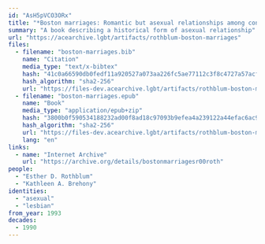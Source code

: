 ```yaml
---
id: "AsH5pVCO3ORx"
title: "*Boston marriages: Romantic but asexual relationships among contemporary lesbians*"
summary: "A book describing a historical form of asexual relationship"
url: "https://acearchive.lgbt/artifacts/rothblum-boston-marriages"
files:
  - filename: "boston-marriages.bib"
    name: "Citation"
    media_type: "text/x-bibtex"
    hash: "41c0a66590db0fedf11a920527a073aa226fc5ae77112c3f8c4727a57acf0cd0"
    hash_algorithm: "sha2-256"
    url: "https://files-dev.acearchive.lgbt/artifacts/rothblum-boston-marriages/boston-marriages.bib"
  - filename: "boston-marriages.epub"
    name: "Book"
    media_type: "application/epub+zip"
    hash: "3800b0f590534188232ad00f8ad18c97093b9efea4a239122a44efac6ac9ff37"
    hash_algorithm: "sha2-256"
    url: "https://files-dev.acearchive.lgbt/artifacts/rothblum-boston-marriages/boston-marriages.epub"
    lang: "en"
links:
  - name: "Internet Archive"
    url: "https://archive.org/details/bostonmarriagesr00roth"
people:
  - "Esther D. Rothblum"
  - "Kathleen A. Brehony"
identities:
  - "asexual"
  - "lesbian"
from_year: 1993
decades:
  - 1990
---
```

